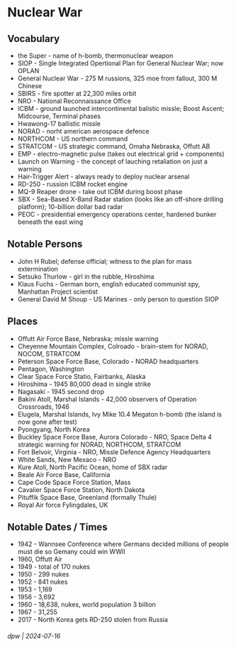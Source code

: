# Nuclear War

## Vocabulary

* the Super - name of h-bomb, thermonuclear weapon
* SIOP - Single Integrated Opertional Plan for General Nuclear War; now OPLAN
* General Nuclear War - 275 M russions, 325 moe from fallout, 300 M Chinese
* SBIRS - fire spotter at 22,300 miles orbit
* NRO - National Reconnaissance Office
* ICBM - ground launched intercontinental balistic missle; Boost Ascent; Midcourse, Terminal phases
* Hwawong-17 ballistic missle
* NORAD - norht american aerospace defence
* NORTHCOM - US northern command
* STRATCOM - US strategic command, Omaha Nebraska, Offutt AB
* EMP - electro-magnetic pulse (takes out electrical grid + components)
* Launch on Warning - the concept of lauching retaliation on just a warning
* Hair-Trigger Alert - always ready to deploy nuclear arsenal
* RD-250 - russion ICBM rocket engine
* MQ-9 Reaper drone - take out ICBM during boost phase
* SBX - Sea-Based X-Band Radar station (looks like an off-shore drilling platform); 10-billion dollar bad radar
* PEOC - presidential emergency operations center, hardened bunker beneath the east wing

## Notable Persons

* John H Rubel; defense official; witness to the plan for mass extermination
* Setsuko Thurlow - girl in the rubble, Hiroshima
* Klaus Fuchs - German born, english educated communist spy, Manhattan Project scientist
* General David M Shoup - US Marines - only person to question SIOP

## Places

* Offutt Air Force Base, Nebraska; missle warning
* Cheyenne Mountain Complex, Colroado - brain-stem for NORAD, NOCOM, STRATCOM
* Peterson Space Force Base, Colorado - NORAD headquarters
* Pentagon, Washington
* Clear Space Force Statio, Fairbanks, Alaska
* Hiroshima - 1945 80,000 dead in single strike
* Nagasaki - 1945 second drop
* Bakini Atoll, Marshal Islands - 42,000 observers of Operation Crossroads, 1946
* Elugela, Marshal Islands, Ivy Mike 10.4 Megaton h-bomb (the island is now gone after test)
* Pyongyang, North Korea
* Buckley Space Force Base, Aurora Colorado - NRO, Space Delta 4 strategic warning for NORAD, NORTHCOM, STRATCOM
* Fort Belvoir, Virginia - NRO, Missle Defence Agency Headquarters
* White Sands, New Mexaco - NRO
* Kure Atoll, North Pacific Ocean, home of SBX radar
* Beale Air Force Base, California
* Cape Code Space Force Station, Mass
* Cavalier Space Force Station, North Dakota
* Pituffik Space Base, Greenland (formally Thule)
* Royal Air force Fylingdales, UK

## Notable Dates / Times

* 1942 - Wannsee Conference where Germans decided millions of people must die so Gemany could win WWII
* 1960, Offutt Air
* 1949 - total of 170 nukes
* 1950 - 299 nukes
* 1952 - 841 nukes
* 1953 - 1,169
* 1956 - 3,692
* 1960 - 18,638, nukes, world population 3 billion
* 1967 - 31,255
* 2017 - North Korea gets RD-250 stolen from Russia

###### dpw | 2024-07-16
